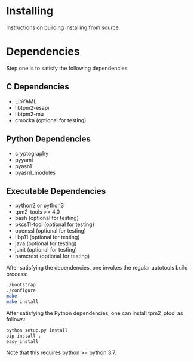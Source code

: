 # Installing

Instructions on building installing from source.

# Dependencies
Step one is to satisfy the following dependencies:

## C Dependencies
  - LibYAML
  - libtpm2-esapi
  - libtpm2-mu
  - cmocka (optional for testing)

## Python Dependencies
  - cryptography
  - pyyaml
  - pyasn1
  - pyasn1_modules

## Executable Dependencies
  - python2 or python3
  - tpm2-tools >= 4.0
  - bash (optional for testing)
  - pkcs11-tool (optional for testing)
  - openssl (optional for testing)
  - libp11 (optional for testing)
  - java (optional for testing)
  - junit (optional for testing)
  - hamcrest (optional for testing)

After satisfying the dependencies, one invokes the regular autotools build process:
```bash
./bootstrap
./configure
make
make install
```

After satisfying the Python dependencies, one can install tpm2_ptool as follows:
```bash
python setup.py install
pip install .
easy_install
```

Note that this requires python >= python 3.7.
